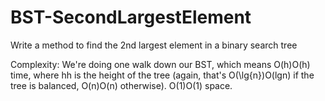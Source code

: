 # BST-SecondLargestElement
Write a method to find the 2nd largest element in a binary search tree


Complexity:
We're doing one walk down our BST, which means O(h)O(h) time, where hh is the height of the tree (again, that's O(\lg{n})O(lgn) if the tree is balanced, O(n)O(n) otherwise). O(1)O(1) space.
